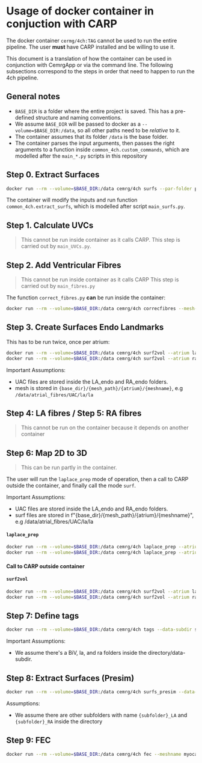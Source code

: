 # Usage of docker container in conjuction with CARP 
The docker container `cermg/4ch:TAG` cannot be used to run the entire pipeline. 
The user **must** have CARP installed and be willing to use it. 

This document is a translation of how the container can be used in conjunction with CemrgApp
or via the command line. The following subsections correspond to the steps in order that need to happen
to run the 4ch pipeline. 

## General notes
+ `BASE_DIR` is a folder where the entire project is saved. This has a pre-defined structure and naming conventions.
+ We assume `BASE_DIR` will be passed to docker as a `--volume=$BASE_DIR:/data`, so all other paths need to be _relative_ to it.
+ The container assumes that its folder `/data` is the base folder. 
+ The container parses the input arguments, then passes the right arguments to a function inside `common_4ch.custom_commands`, which are modelled after the `main_*.py` scripts in this repository

## Step 0. Extract Surfaces
```sh
docker run --rm --volume=$BASE_DIR:/data cemrg/4ch surfs --par-folder parfiles --input-tags-setup file.json --apex-septum-setup apex_septum_setup
```
The container will modify the inputs and run function `common_4ch.extract_surfs`, which is modelled after script `main_surfs.py`.

## Step 1. Calculate UVCs 
> This cannot be run inside container as it calls CARP. 
This step is carried out by `main_UVCs.py`.

## Step 2. Add Ventricular Fibres 
> This cannot be run inside container as it calls CARP
This step is carried out by `main_fibres.py`

The function `correct_fibres.py` **can** be run inside the container: 
```sh
docker run --rm --volume=$BASE_DIR:/data cemrg/4ch correcfibres --mesh-path surfaces_uvc/BiV 
```

## Step 3. Create Surfaces Endo Landmarks 
This has to be run twice, once per atrium:
```sh
docker run --rm --volume=$BASE_DIR:/data cemrg/4ch surf2vol --atrium la --fibres-endo Fibre_endo_l --fibres-epi Fibre_epi_l --mesh-path atrial_fibres/UAC
docker run --rm --volume=$BASE_DIR:/data cemrg/4ch surf2vol --atrium ra --fibres-endo Fibre_endo_l --fibres-epi Fibre_epi_l --mesh-path atrial_fibres/UAC
```

Important Assumptions: 
+ UAC files are stored inside the LA_endo and RA_endo folders.    
+ mesh is stored in `{base_dir}/{mesh_path}/{atrium}/{meshname}`, e.g `/data/atrial_fibres/UAC/la/la`

## Step 4: LA fibres / Step 5: RA fibres
> This cannot be run on the container because it depends on another container 

## Step 6: Map 2D to 3D
> This can be run partly in the container. 

The user will run the `laplace_prep` mode of operation, then a call to CARP outside the container, and 
finally call the mode `surf`.

Important Assumptions: 
+ UAC files are stored inside the LA_endo and RA_endo folders.    
+ surf files are stored in f"{base_dir}/{mesh_path}/{atrium}/{meshname}", e.g /data/atrial_fibres/UAC/la/la

#### `laplace_prep`
```sh
docker run --rm --volume=$BASE_DIR:/data cemrg/4ch laplace_prep --atrium la --surf-endo LA_endo --surf-epi LA_epi --mesh-path atrial_fibres/UAC  
docker run --rm --volume=$BASE_DIR:/data cemrg/4ch laplace_prep --atrium ra --surf-endo RA_endo --surf-epi RA_epi --mesh-path atrial_fibres/UAC 
```

#### Call to CARP outside container 

#### `surf2vol`
```sh
docker run --rm --volume=$BASE_DIR:/data cemrg/4ch surf2vol --atrium la --fibres-endo Fibre_endo_l --fibres-epi Fibre_epi_l --mesh-path atrial_fibres/UAC 
docker run --rm --volume=$BASE_DIR:/data cemrg/4ch surf2vol --atrium ra --fibres-endo Fibre_endo_l --fibres-epi Fibre_epi_l --mesh-path atrial_fibres/UAC 
```

## Step 7: Define tags
```sh
docker run --rm --volume=$BASE_DIR:/data cemrg/4ch tags --data-subdir surfaces_uvc --mesh-path atrial_fibres --meshname myocardium_fibres_l --par-folder parfiles --input-tags-setup tags_presim.json --input-bb-settings bachmann_bundle_fec_settings.json
```
Important Assumptions: 
+ We assume there's a BiV, la, and ra folders inside the directory/data-subdir.

## Step 8: Extract Surfaces (Presim)
```sh
docker run --rm --volume=$BASE_DIR:/data cemrg/4ch surfs_presim --data-subdir surfaces_uvc --par-folder parfiles --input-tags-setup tags_presim.json --map-settings map_settings.json --fch-apex fch_apex.txt --fch-sa fch_sa.txt
```
Assumptions:
+ We assume there are other subfolders with name `{subfolder}_LA` and `{subfolder}_RA` inside the directory

## Step 9: FEC
```sh
docker run --rm --volume=$BASE_DIR:/data cemrg/4ch fec --meshname myocardium --mesh-path meshing/myocardium_OUT --par-folder parfiles --input-tags-setup tags_presim.json --lvrv-tags lvrv_tags.json
```
